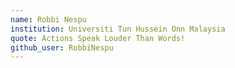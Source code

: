 ```yaml
---
name: Robbi Nespu
institution: Universiti Tun Hussein Onn Malaysia
quote: Actions Speak Louder Than Words!
github_user: RobbiNespu
---
```

